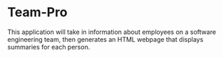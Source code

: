 # Team-Pro
This application will take in information about employees on a software engineering team, then generates an HTML webpage that displays summaries for each person.
